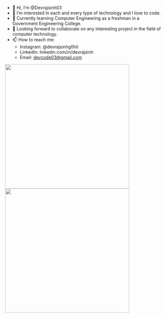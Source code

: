 - 👋 Hi, I’m @Devrajsinh03
- 👀 I’m interested in each and every type of technology and I love to code.
- 🌱 Currently learning Computer Engineering as a freshman in a Government Engineering College.
- 💞️ Looking forward to collaborate on any interesting project in the field of computer technology.
- 📫 How to reach me:<br>  
  - Instagram: @devrajsinhg0hil <br>
  - LinkedIn: linkedin.com/in/devrajsinh <br>
  - Email: devcode03@gmail.com

<img align="left" src="https://github-readme-stats.vercel.app/api?username=Devrajsinh03&count_private=true&show_icons=true&theme=light" width="400"/>
<img align="center" src="https://github-readme-streak-stats.herokuapp.com/?user=Devrajsinh03" width="400">
<!---
Devrajsinh03/Devrajsinh03 is a ✨ special ✨ repository because its `README.md` (this file) appears on your GitHub profile.
You can click the Preview link to take a look at your changes.
--->
